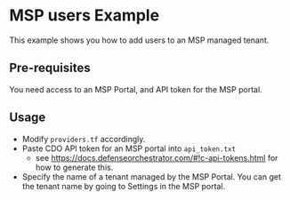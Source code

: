 # MSP users Example

This example shows you how to add users to an MSP managed tenant. 

## Pre-requisites

You need access to an MSP Portal, and API token for the MSP portal.

## Usage
- Modify `providers.tf` accordingly.
- Paste CDO API token for an MSP portal into `api_token.txt`
    - see https://docs.defenseorchestrator.com/#!c-api-tokens.html for how to generate this.
- Specify the name of a tenant managed by the MSP Portal. You can get the tenant name by going to Settings in the MSP portal.